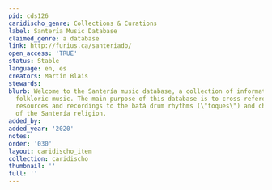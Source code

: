 ```yaml
---
pid: cds126
caridischo_genre: Collections & Curations
label: Santería Music Database
claimed_genre: a database
link: http://furius.ca/santeriadb/
open_access: 'TRUE'
status: Stable
language: en, es
creators: Martin Blais
stewards: 
blurb: Welcome to the Santería music database, a collection of information about afro-cuban
  folkloric music. The main purpose of this database is to cross-reference the different
  resources and recordings to the batá drum rhythms (\"toques\") and chants (\"cantos\")
  of the Santería religion.
added_by: 
added_year: '2020'
notes: 
order: '030'
layout: caridischo_item
collection: caridischo
thumbnail: ''
full: ''
---
```

